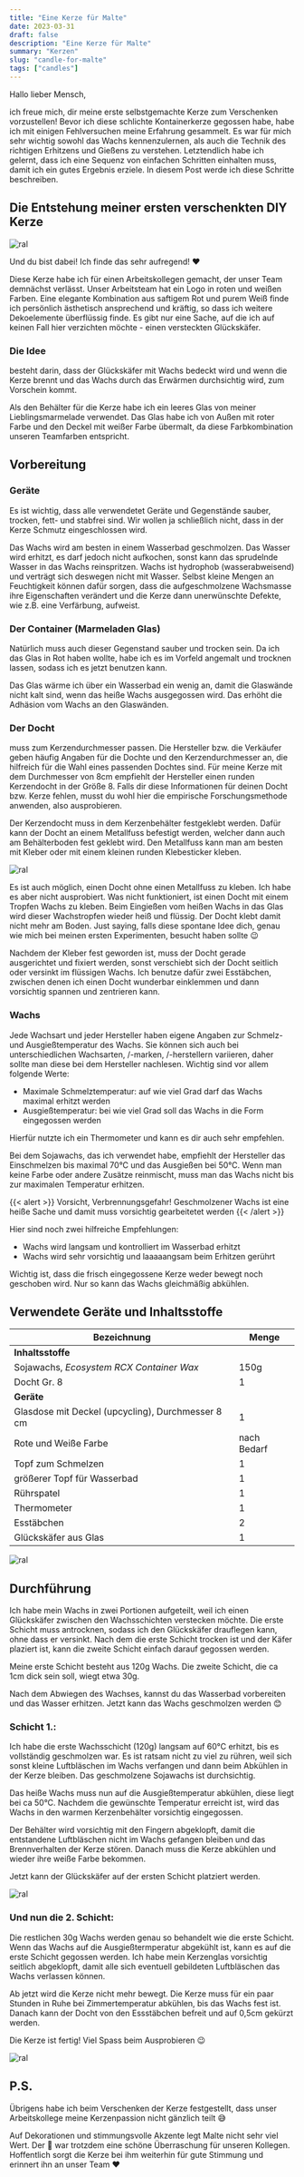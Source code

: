 ```yaml
---
title: "Eine Kerze für Malte"
date: 2023-03-31
draft: false
description: "Eine Kerze für Malte"
summary: "Kerzen"
slug: "candle-for-malte"
tags: ["candles"]
---
```


Hallo lieber Mensch,

ich freue mich, dir meine erste selbstgemachte Kerze zum Verschenken vorzustellen!
Bevor ich diese schlichte Kontainerkerze gegossen habe, habe ich mit einigen Fehlversuchen meine Erfahrung gesammelt. Es
war für mich sehr wichtig sowohl das Wachs kennenzulernen, als auch die Technik des richtigen Erhitzens und Gießens zu
verstehen.
Letztendlich habe ich gelernt, dass ich eine Sequenz von einfachen Schritten einhalten muss, damit ich ein gutes
Ergebnis erziele. In diesem Post werde ich diese Schritte beschreiben.

## Die Entstehung meiner ersten verschenkten DIY Kerze

<div class="image-container-30">


![ral](luckyBeetle2.jpg)


</div>

Und du bist dabei! Ich finde das sehr aufregend! :heart:

Diese Kerze habe ich für einen Arbeitskollegen gemacht, der unser Team demnächst verlässt. Unser Arbeitsteam hat ein
Logo in roten und weißen Farben. Eine elegante Kombination aus saftigem Rot und purem
Weiß finde ich persönlich ästhetisch ansprechend und kräftig, so dass ich weitere Dekoelemente
überflüssig finde. Es gibt nur eine Sache, auf die ich auf keinen Fall hier verzichten möchte - einen
versteckten Glückskäfer.

### Die Idee

besteht darin, dass der Glückskäfer mit Wachs bedeckt wird und wenn die Kerze brennt und das Wachs durch das
Erwärmen durchsichtig wird, zum Vorschein kommt.

Als den Behälter für die Kerze habe ich ein leeres Glas von meiner Lieblingsmarmelade verwendet. Das Glas habe ich
von Außen mit roter Farbe und den Deckel mit weißer Farbe übermalt, da diese Farbkombination
unseren Teamfarben entspricht.

## Vorbereitung

### Geräte

Es ist wichtig, dass alle verwendetet Geräte und Gegenstände sauber, trocken, fett- und stabfrei sind. Wir wollen ja
schließlich
nicht, dass in der Kerze Schmutz eingeschlossen wird.

Das Wachs wird am besten in einem Wasserbad geschmolzen. Das Wasser wird erhitzt, es darf jedoch nicht aufkochen, sonst
kann das sprudelnde Wasser in das Wachs reinspritzen. Wachs ist hydrophob (wasserabweisend) und verträgt sich deswegen
nicht mit Wasser. Selbst
kleine Mengen an Feuchtigkeit können dafür sorgen, dass die aufgeschmolzene Wachsmasse ihre Eigenschaften
verändert und die Kerze dann unerwünschte Defekte, wie z.B. eine Verfärbung, aufweist.

### Der Container (Marmeladen Glas)

Natürlich muss auch dieser Gegenstand sauber und trocken sein. Da ich das Glas in Rot haben wollte, habe ich es im
Vorfeld angemalt und trocknen lassen, sodass ich es jetzt benutzen kann.

Das Glas wärme ich über ein Wasserbad ein wenig an, damit die Glaswände nicht kalt sind, wenn das heiße Wachs
ausgegossen wird. Das erhöht die Adhäsion vom Wachs an den Glaswänden.

### Der Docht

muss zum Kerzendurchmesser passen. Die Hersteller bzw. die Verkäufer geben häufig Angaben für die Dochte und den
Kerzendurchmesser an, die hilfreich für die Wahl eines passenden Dochtes sind.
Für meine Kerze mit dem Durchmesser von 8cm empfiehlt der Hersteller einen runden Kerzendocht in der Größe 8.
Falls dir diese Informationen für deinen Docht bzw. Kerze fehlen, musst du wohl hier die empirische Forschungsmethode
anwenden, also ausprobieren.

Der Kerzendocht muss in dem Kerzenbehälter festgeklebt werden. Dafür kann der Docht an einem Metallfuss
befestigt werden, welcher dann auch am Behälterboden fest geklebt wird. Den Metallfuss kann man am besten mit
Kleber oder mit einem kleinen runden Klebesticker kleben.

<div class="image-container">


![ral](dochthalter.jpg)


</div>


Es ist auch möglich, einen Docht ohne einen Metallfuss zu kleben. Ich habe es aber nicht ausprobiert. Was nicht
funktioniert, ist einen Docht mit einem Tropfen Wachs zu kleben. Beim Eingießen vom heißen Wachs in das Glas
wird dieser Wachstropfen wieder heiß und flüssig. Der Docht klebt damit nicht mehr am Boden. Just saying, falls
diese spontane Idee dich, genau wie mich bei meinen ersten Experimenten, besucht haben sollte :wink:

Nachdem der Kleber fest geworden ist, muss der Docht gerade ausgerichtet und fixiert werden, sonst
verschiebt sich der Docht seitlich oder versinkt im flüssigen Wachs. Ich benutze dafür zwei Esstäbchen, zwischen
denen ich einen Docht wunderbar einklemmen und dann vorsichtig spannen und zentrieren kann.

### Wachs

Jede Wachsart und jeder Hersteller haben eigene Angaben zur Schmelz- und Ausgießtemperatur des Wachs. Sie können sich
auch bei unterschiedlichen Wachsarten, /-marken, /-herstellern variieren, daher sollte man diese bei dem Hersteller
nachlesen. Wichtig sind vor allem folgende Werte:

* Maximale Schmelztemperatur: auf wie viel Grad darf das Wachs maximal erhitzt werden
* Ausgießtemperatur: bei wie viel Grad soll das Wachs in die Form eingegossen werden

Hierfür nutzte ich ein Thermometer und kann es dir auch sehr empfehlen.

Bei dem Sojawachs, das ich verwendet habe, empfiehlt der Hersteller das Einschmelzen bis maximal 70°C und das Ausgießen
bei 50°C. Wenn man keine Farbe oder andere Zusätze reinmischt, muss man das Wachs nicht bis zur maximalen Temperatur
erhitzen.

{{< alert >}}
Vorsicht, Verbrennungsgefahr! Geschmolzener Wachs ist eine heiße Sache und damit muss vorsichtig gearbeitetet werden
{{< /alert >}}

Hier sind noch zwei hilfreiche Empfehlungen:

* Wachs wird langsam und kontrolliert im Wasserbad erhitzt
* Wachs wird sehr vorsichtig und laaaaangsam beim Erhitzen gerührt

Wichtig ist, dass die frisch eingegossene Kerze weder bewegt noch geschoben wird. Nur so kann das
Wachs gleichmäßig abkühlen.

## Verwendete Geräte und Inhaltsstoffe

| Bezeichnung                                       | Menge       |
|---------------------------------------------------|-------------|
| **Inhaltsstoffe**                                 |
| Sojawachs, _Ecosystem RCX Container Wax_          | 150g       |                  
| Docht Gr. 8                                       | 1           |                  
| **Geräte**                                        |
| Glasdose mit Deckel (upcycling), Durchmesser 8 cm | 1           |                  
| Rote und Weiße Farbe                              | nach Bedarf |                  
| Topf zum Schmelzen                                | 1           |                  
| größerer Topf für Wasserbad                       | 1           |                  
| Rührspatel                                        | 1           |                  
| Thermometer                                       | 1           |                  
| Esstäbchen                                        | 2           |                  
| Glückskäfer aus Glas                              | 1           |

<div class="image-container">

![ral](inci.jpg)

</div>

## Durchführung

Ich habe mein Wachs in zwei Portionen aufgeteilt, weil ich einen Glückskäfer zwischen den Wachsschichten verstecken
möchte. Die erste Schicht muss antrocknen, sodass ich den Glückskäfer drauflegen kann, ohne dass er versinkt. Nach dem
die erste Schicht trocken ist und der Käfer plaziert ist, kann die zweite Schicht einfach darauf gegossen werden.

Meine erste Schicht besteht aus 120g Wachs. Die zweite Schicht, die ca 1cm dick sein soll, wiegt etwa 30g.

Nach dem Abwiegen des Wachses, kannst du das Wasserbad vorbereiten und das Wasser erhitzen. Jetzt kann das Wachs
geschmolzen werden 😊

### Schicht 1.:

Ich habe die erste Wachsschicht (120g) langsam auf 60°C erhitzt, bis es vollständig geschmolzen war. Es ist ratsam
nicht zu viel zu rühren, weil sich sonst kleine Luftbläschen im Wachs verfangen und dann beim Abkühlen in der Kerze
bleiben. Das geschmolzene Sojawachs ist durchsichtig.

Das heiße Wachs muss nun auf die Ausgießtemperatur abkühlen, diese liegt bei ca 50°C. Nachdem die gewünschte
Temperatur erreicht ist, wird das Wachs in den warmen Kerzenbehälter vorsichtig eingegossen.

Der Behälter wird vorsichtig mit den Fingern abgeklopft, damit die entstandene Luftbläschen nicht im Wachs gefangen
bleiben und das
Brennverhalten der Kerze stören.
Danach muss die Kerze abkühlen und wieder ihre weiße Farbe bekommen.

Jetzt kann der Glückskäfer auf der ersten Schicht platziert werden.

<div class="image-container">

![ral](step1.jpg)

</div>

### Und nun die 2. Schicht:

Die restlichen 30g Wachs werden genau so behandelt wie die erste Schicht. Wenn das Wachs auf die Ausgießtermperatur
abgekühlt ist, kann es auf die erste Schicht gegossen werden. Ich habe mein Kerzenglas vorsichtig seitlich
abgeklopft, damit alle sich eventuell gebildeten Luftbläschen das Wachs verlassen können.

Ab jetzt wird die Kerze nicht mehr bewegt. Die Kerze muss für ein paar Stunden in Ruhe bei Zimmertemperatur
abkühlen, bis das Wachs
fest ist. Danach kann der Docht von den Essstäbchen befreit und auf 0,5cm gekürzt werden.

Die Kerze ist fertig! Viel Spass beim Ausprobieren 😉

<div class="image-container">

![ral](result.jpg)

</div>

## P.S.

Übrigens habe ich beim Verschenken der Kerze festgestellt, dass unser Arbeitskollege meine Kerzenpassion nicht gänzlich
teilt 😅

Auf Dekorationen und stimmungsvolle Akzente legt Malte nicht sehr viel Wert. Der 🐞 war trotzdem eine schöne
Überraschung für unseren Kollegen. Hoffentlich sorgt die Kerze bei ihm weiterhin für gute Stimmung und erinnert ihn an
unser Team :heart: